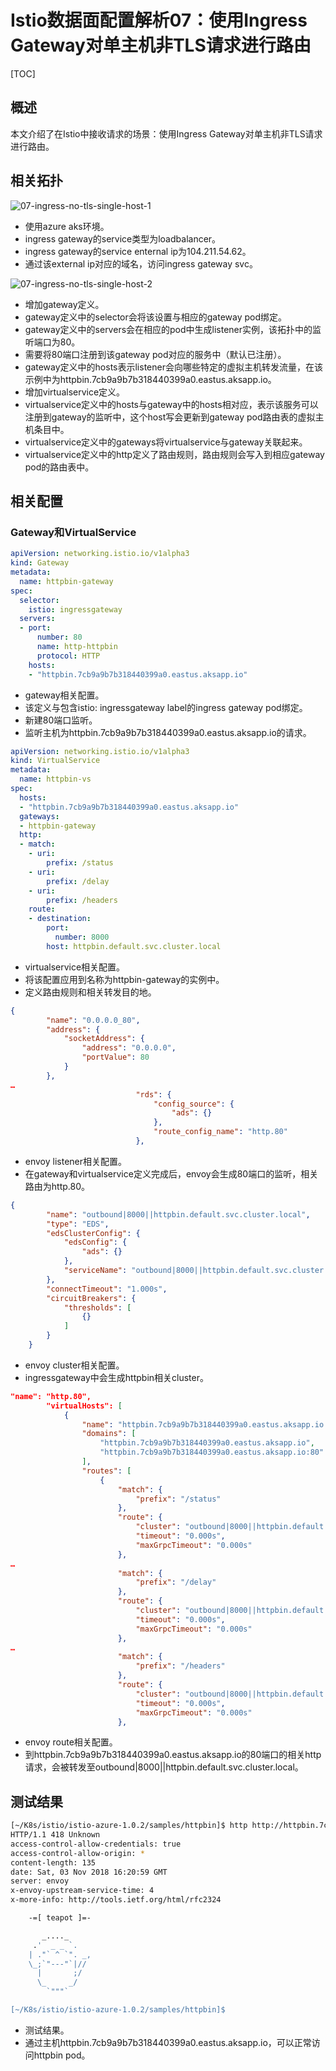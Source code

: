 # Istio数据面配置解析07：使用Ingress Gateway对单主机非TLS请求进行路由



[TOC]



## 概述

本文介绍了在Istio中接收请求的场景：使用Ingress Gateway对单主机非TLS请求进行路由。



## 相关拓扑

![07-ingress-no-tls-single-host-1](./images/07-ingress-no-tls-single-host-1.png)

- 使用azure aks环境。
- ingress gateway的service类型为loadbalancer。
- ingress gateway的service enternal ip为104.211.54.62。
- 通过该external ip对应的域名，访问ingress gateway svc。



![07-ingress-no-tls-single-host-2](./images/07-ingress-no-tls-single-host-2.png)

- 增加gateway定义。
- gateway定义中的selector会将该设置与相应的gateway pod绑定。
- gateway定义中的servers会在相应的pod中生成listener实例，该拓扑中的监听端口为80。
- 需要将80端口注册到该gateway pod对应的服务中（默认已注册）。
- gateway定义中的hosts表示listener会向哪些特定的虚拟主机转发流量，在该示例中为httpbin.7cb9a9b7b318440399a0.eastus.aksapp.io。
- 增加virtualservice定义。
- virtualservice定义中的hosts与gateway中的hosts相对应，表示该服务可以注册到gateway的监听中，这个host写会更新到gateway pod路由表的虚拟主机条目中。
- virtualservice定义中的gateways将virtualservice与gateway关联起来。
- virtualservice定义中的http定义了路由规则，路由规则会写入到相应gateway pod的路由表中。



## 相关配置

###  Gateway和VirtualService

```yaml
apiVersion: networking.istio.io/v1alpha3
kind: Gateway
metadata:
  name: httpbin-gateway
spec:
  selector:
    istio: ingressgateway
  servers:
  - port:
      number: 80
      name: http-httpbin
      protocol: HTTP
    hosts:
    - "httpbin.7cb9a9b7b318440399a0.eastus.aksapp.io"
```

- gateway相关配置。
- 该定义与包含istio: ingressgateway label的ingress gateway pod绑定。
- 新建80端口监听。
- 监听主机为httpbin.7cb9a9b7b318440399a0.eastus.aksapp.io的请求。



```yaml
apiVersion: networking.istio.io/v1alpha3
kind: VirtualService
metadata:
  name: httpbin-vs
spec:
  hosts:
  - "httpbin.7cb9a9b7b318440399a0.eastus.aksapp.io"
  gateways:
  - httpbin-gateway
  http:
  - match:
    - uri:
        prefix: /status
    - uri:
        prefix: /delay
    - uri:
        prefix: /headers
    route:
    - destination:
        port:
          number: 8000
        host: httpbin.default.svc.cluster.local
```

- virtualservice相关配置。
- 将该配置应用到名称为httpbin-gateway的实例中。
- 定义路由规则和相关转发目的地。



```json
{
        "name": "0.0.0.0_80",
        "address": {
            "socketAddress": {
                "address": "0.0.0.0",
                "portValue": 80
            }
        },
…
                            "rds": {
                                "config_source": {
                                    "ads": {}
                                },
                                "route_config_name": "http.80"
                            },
```

- envoy listener相关配置。
- 在gateway和virtualservice定义完成后，envoy会生成80端口的监听，相关路由为http.80。



```json
{
        "name": "outbound|8000||httpbin.default.svc.cluster.local",
        "type": "EDS",
        "edsClusterConfig": {
            "edsConfig": {
                "ads": {}
            },
            "serviceName": "outbound|8000||httpbin.default.svc.cluster.local"
        },
        "connectTimeout": "1.000s",
        "circuitBreakers": {
            "thresholds": [
                {}
            ]
        }
    }
```

- envoy cluster相关配置。
- ingressgateway中会生成httpbin相关cluster。



```json
"name": "http.80",
        "virtualHosts": [
            {
                "name": "httpbin.7cb9a9b7b318440399a0.eastus.aksapp.io:80",
                "domains": [
                    "httpbin.7cb9a9b7b318440399a0.eastus.aksapp.io",
                    "httpbin.7cb9a9b7b318440399a0.eastus.aksapp.io:80"
                ],
                "routes": [
                    {
                        "match": {
                            "prefix": "/status"
                        },
                        "route": {
                            "cluster": "outbound|8000||httpbin.default.svc.cluster.local",
                            "timeout": "0.000s",
                            "maxGrpcTimeout": "0.000s"
                        },
…
                        "match": {
                            "prefix": "/delay"
                        },
                        "route": {
                            "cluster": "outbound|8000||httpbin.default.svc.cluster.local",
                            "timeout": "0.000s",
                            "maxGrpcTimeout": "0.000s"
                        },
…
                        "match": {
                            "prefix": "/headers"
                        },
                        "route": {
                            "cluster": "outbound|8000||httpbin.default.svc.cluster.local",
                            "timeout": "0.000s",
                            "maxGrpcTimeout": "0.000s"
                        },
```

- envoy route相关配置。
- 到httpbin.7cb9a9b7b318440399a0.eastus.aksapp.io的80端口的相关http请求，会被转发至outbound|8000||httpbin.default.svc.cluster.local。



## 测试结果

```bash
[~/K8s/istio/istio-azure-1.0.2/samples/httpbin]$ http http://httpbin.7cb9a9b7b318440399a0.eastus.aksapp.io/status/418
HTTP/1.1 418 Unknown
access-control-allow-credentials: true
access-control-allow-origin: *
content-length: 135
date: Sat, 03 Nov 2018 16:20:59 GMT
server: envoy
x-envoy-upstream-service-time: 4
x-more-info: http://tools.ietf.org/html/rfc2324

    -=[ teapot ]=-

       _...._
     .'  _ _ `.
    | ."` ^ `". _,
    \_;`"---"`|//
      |       ;/
      \_     _/
        `"""`

[~/K8s/istio/istio-azure-1.0.2/samples/httpbin]$
```

- 测试结果。
- 通过主机httpbin.7cb9a9b7b318440399a0.eastus.aksapp.io，可以正常访问httpbin pod。